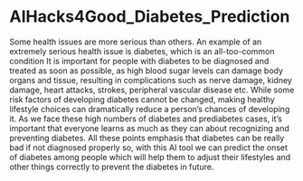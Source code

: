 # AIHacks4Good_Diabetes_Prediction
Some health issues are more serious than others. An example of an extremely serious health issue is diabetes, which is an all-too-common condition It is important for people with diabetes to be diagnosed and treated as soon as possible, as high blood sugar levels can damage body organs and tissue, resulting in complications such as nerve damage, kidney damage, heart attacks, strokes, peripheral vascular disease etc. While some risk factors of developing diabetes cannot be changed, making healthy lifestyle choices can dramatically reduce a person’s chances of developing it.   As we face these high numbers of diabetes and prediabetes cases, it’s important that everyone learns as much as they can about recognizing and preventing diabetes.  All these points emphasis that diabetes can be really bad if not diagnosed properly so, with this AI tool we can predict the onset of diabetes among people which will help them to adjust their lifestyles and other things correctly to prevent the diabetes in future.

